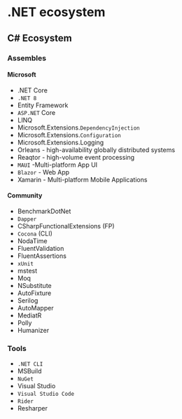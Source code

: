 # .NET ecosystem 

## C# Ecosystem

### Assembles

#### Microsoft
  - .NET Core
  - `.NET 8`
  - Entity Framework
  - `ASP.NET` Core
  - LINQ
  - Microsoft.Extensions.`DependencyInjection`
  - Microsoft.Extensions.`Configuration`
  - Microsoft.Extensions.Logging
  - Orleans - high-availability globally distributed systems
  - Reaqtor - high-volume event processing
  - `MAUI` -Multi-platform App UI 
  - `Blazor` - Web App
  - Xamarin - Multi-platform Mobile Applications

#### Community
  - BenchmarkDotNet
  - `Dapper`
  - CSharpFunctionalExtensions (FP)
  - `Cocona` (CLI)
  - NodaTime
  - FluentValidation
  - FluentAssertions
  - `xUnit`
  - mstest
  - Moq
  - NSubstitute
  - AutoFixture
  - Serilog
  - AutoMapper
  - MediatR
  - Polly
  - Humanizer

### Tools

- `.NET CLI`
- MSBuild
- `NuGet`
- Visual Studio
- `Visual Studio Code`
- `Rider`
- Resharper
